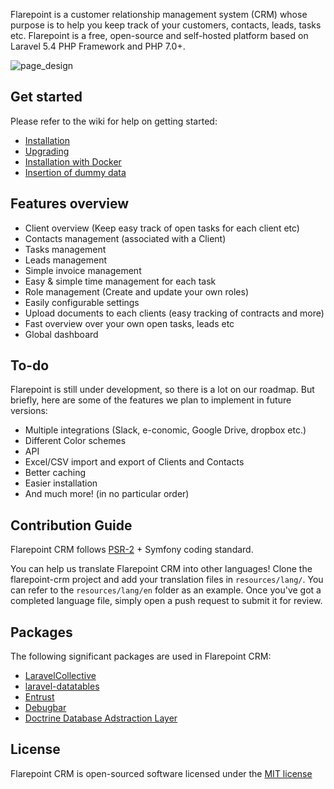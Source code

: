 Flarepoint is a customer relationship management system (CRM) whose purpose is to help you keep track of your customers, contacts, leads, tasks etc. Flarepoint is a free, open-source and self-hosted platform based on Laravel 5.4 PHP Framework and PHP 7.0+.

![page_design](https://cloud.githubusercontent.com/assets/15610490/16659700/903393ac-446b-11e6-969c-831fcd698a06.PNG)

## Get started

Please refer to the wiki for help on getting started:

* [Installation](https://github.com/Bottelet/Flarepoint-crm/wiki/Install)
* [Upgrading](https://github.com/Bottelet/Flarepoint-crm/wiki/Upgrading)
* [Installation with Docker](https://github.com/Bottelet/Flarepoint-crm/wiki/Install-using-Docker)
* [Insertion of dummy data](https://github.com/Bottelet/Flarepoint-crm/wiki/Insertion-of-dummy-data)

## Features overview

- Client overview (Keep easy track of open tasks for each client etc)
- Contacts management (associated with a Client)
- Tasks management
- Leads management
- Simple invoice management
- Easy & simple time management for each task
- Role management (Create and update your own roles)
- Easily configurable settings
- Upload documents to each clients (easy tracking of contracts and more)
- Fast overview over your own open tasks, leads etc
- Global dashboard

## To-do

Flarepoint is still under development, so there is a lot on our roadmap. But briefly, here are
some of the features we plan to implement in future versions:

- Multiple integrations (Slack, e-conomic, Google Drive, dropbox etc.)
- Different Color schemes
- API
- Excel/CSV import and export of Clients and Contacts
- Better caching
- Easier installation
- And much more! (in no particular order)

## Contribution Guide

Flarepoint CRM follows [PSR-2](https://github.com/php-fig/fig-standards/blob/master/accepted/PSR-2-coding-style-guide.md) + Symfony coding standard.

You can help us translate Flarepoint CRM into other languages!
Clone the flarepoint-crm project and add your translation files in `resources/lang/`.
You can refer to the `resources/lang/en` folder as an example. Once you've got a completed language
file, simply open a push request to submit it for review.

## Packages

The following significant packages are used in Flarepoint CRM:

- [LaravelCollective](https://github.com/LaravelCollective/html)
- [laravel-datatables](https://github.com/yajra/laravel-datatables)
- [Entrust](https://github.com/Zizaco/entrust)
- [Debugbar](https://github.com/barryvdh/laravel-debugbar)
- [Doctrine Database Adstraction Layer](https://github.com/doctrine/dbal)

## License

Flarepoint CRM is open-sourced software licensed under the [MIT license](http://opensource.org/licenses/MIT)
